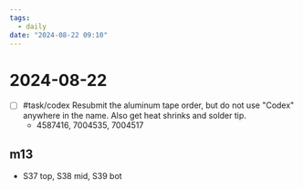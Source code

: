```yaml
---
tags:
  - daily
date: "2024-08-22 09:10"
---
```

# 2024-08-22 

- [ ] #task/codex Resubmit the aluminum tape order, but do not use "Codex" anywhere in the name. Also get heat shrinks and solder tip. 
	- 4587416, 7004535, 7004517

## m13

- S37 top, S38 mid, S39 bot